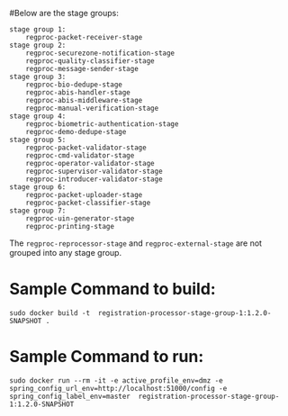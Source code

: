 #Below are the stage groups:
````
stage group 1:
	regproc-packet-receiver-stage
stage group 2:
	regproc-securezone-notification-stage
	regproc-quality-classifier-stage
	regproc-message-sender-stage
stage group 3:
	regproc-bio-dedupe-stage
	regproc-abis-handler-stage
	regproc-abis-middleware-stage
	regproc-manual-verification-stage
stage group 4:
	regproc-biometric-authentication-stage
	regproc-demo-dedupe-stage
stage group 5:
	regproc-packet-validator-stage
	regproc-cmd-validator-stage
	regproc-operator-validator-stage
	regproc-supervisor-validator-stage
	regproc-introducer-validator-stage
stage group 6:
	regproc-packet-uploader-stage
	regproc-packet-classifier-stage
stage group 7:
	regproc-uin-generator-stage
    regproc-printing-stage
````

The `regproc-reprocessor-stage` and `regproc-external-stage` are not grouped into any stage group.


# Sample Command to build:
````
sudo docker build -t  registration-processor-stage-group-1:1.2.0-SNAPSHOT .
````

# Sample Command to run:
````
sudo docker run --rm -it -e active_profile_env=dmz -e spring_config_url_env=http://localhost:51000/config -e spring_config_label_env=master  registration-processor-stage-group-1:1.2.0-SNAPSHOT
````